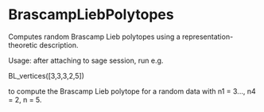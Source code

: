 # BrascampLiebPolytopes

Computes random Brascamp Lieb polytopes using a representation-theoretic description. 

Usage: after attaching to sage session, run e.g. 

BL_vertices([3,3,3,2,5])

to compute the Brascamp Lieb polytope for a random data with n1 = 3..., n4 = 2, n = 5.

